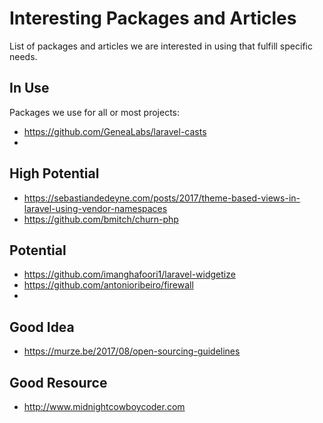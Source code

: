# Interesting Packages and Articles
List of packages and articles we are interested in using that fulfill specific needs.

## In Use
Packages we use for all or most projects:
- https://github.com/GeneaLabs/laravel-casts
- 

## High Potential
- https://sebastiandedeyne.com/posts/2017/theme-based-views-in-laravel-using-vendor-namespaces
- https://github.com/bmitch/churn-php

## Potential
- https://github.com/imanghafoori1/laravel-widgetize
- https://github.com/antonioribeiro/firewall
- 

## Good Idea
- https://murze.be/2017/08/open-sourcing-guidelines

## Good Resource
- http://www.midnightcowboycoder.com
